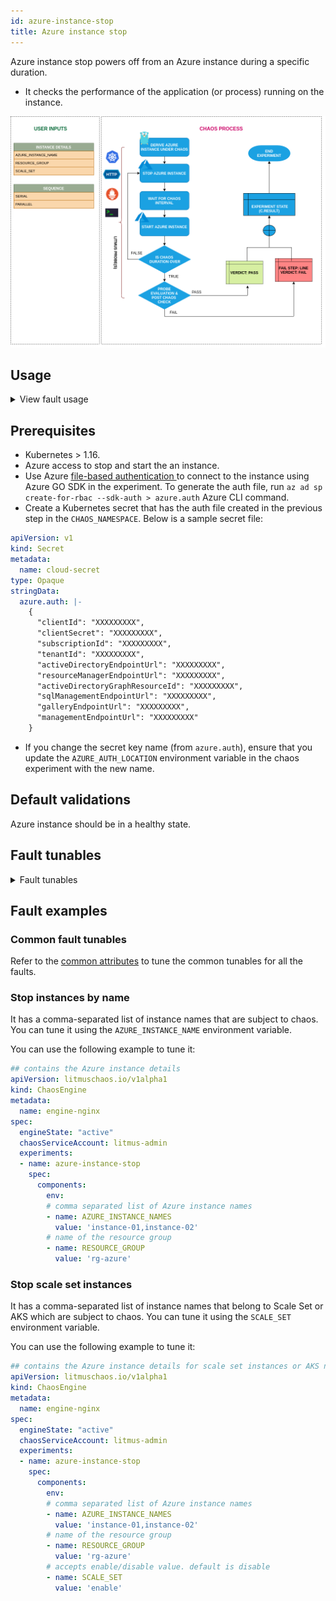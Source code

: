 ```yaml
---
id: azure-instance-stop
title: Azure instance stop
---
```

Azure instance stop powers off from an Azure instance during a specific duration.
- It checks the performance of the application (or process) running on the instance.

![Azure Instance Stop](./static/images/azure-instance-stop.png)

## Usage

<details>
<summary>View fault usage</summary>
<div>
This fault determines the resilience of an application to unexpected power offs from Azure instances. It determines how the application handles the requests and how quickly it recovers from such failures. 
</div>
</details>

## Prerequisites

- Kubernetes > 1.16.
- Azure access to stop and start the an instance. 
- Use Azure [ file-based authentication ](https://docs.microsoft.com/en-us/azure/developer/go/azure-sdk-authorization#use-file-based-authentication) to connect to the instance using Azure GO SDK in the experiment. To generate the auth file, run `az ad sp create-for-rbac --sdk-auth > azure.auth` Azure CLI command.
- Create a Kubernetes secret that has the auth file created in the previous step in the `CHAOS_NAMESPACE`. Below is a sample secret file:

```yaml
apiVersion: v1
kind: Secret
metadata:
  name: cloud-secret
type: Opaque
stringData:
  azure.auth: |-
    {
      "clientId": "XXXXXXXXX",
      "clientSecret": "XXXXXXXXX",
      "subscriptionId": "XXXXXXXXX",
      "tenantId": "XXXXXXXXX",
      "activeDirectoryEndpointUrl": "XXXXXXXXX",
      "resourceManagerEndpointUrl": "XXXXXXXXX",
      "activeDirectoryGraphResourceId": "XXXXXXXXX",
      "sqlManagementEndpointUrl": "XXXXXXXXX",
      "galleryEndpointUrl": "XXXXXXXXX",
      "managementEndpointUrl": "XXXXXXXXX"
    }
```
- If you change the secret key name (from `azure.auth`), ensure that you update the `AZURE_AUTH_LOCATION` environment variable in the chaos experiment with the new name.

## Default validations

Azure instance should be in a healthy state.

## Fault tunables
<details>
<summary>Fault tunables</summary>
    <h2>Mandatory Fields</h2>
    <table>
      <tr>
        <th> Variables </th>
        <th> Description </th>
        <th> Notes </th>
      </tr>
      <tr>
        <td> AZURE_INSTANCE_NAME </td>
        <td> Name of the target Azure instance. </td>
        <td> For AKS nodes, the instance name is from the scale set section in Azure and not the node name from AKS node pool </td>
      </tr>
      <tr>
        <td> RESOURCE_GROUP </td>
        <td> The name of the resource group for the target instance.</td>
        <td> For example, <code>TeamDevops</code>. </td>
      </tr>
    </table>
    <h2>Optional Fields</h2>
    <table>
      <tr>
        <th> Variables </th>
        <th> Description </th>
        <th> Notes </th>
      </tr>
      <tr>
        <td> SCALE_SET </td>
        <td> Whether instance is part of Scale set</td>
        <td> Accepts "enable"/"disable". Default is "disable"</td>
      </tr>
      <tr>
        <td> TOTAL_CHAOS_DURATION </td>
        <td> Duration that you specify, through which chaos is injected into the target resource (in seconds). </td>
        <td> Defaults to 30s. </td>
      </tr>
      <tr>
        <td> CHAOS_INTERVAL </td>
        <td> Time interval between two successive instance power offs.</td>
        <td> Defaults to 30s. </td>
      </tr>
      <tr>
        <td> SEQUENCE </td>
        <td> Sequence of chaos execution for multiple target instances. </td>
        <td> Defaults to parallel. Supports serial sequence as well. </td>
      </tr>
      <tr>
        <td> RAMP_TIME </td>
        <td> Period to wait before and after injecting chaos (in seconds). </td>
        <td> For example, 30s. </td>
      </tr>
    </table>
</details>

## Fault examples

### Common fault tunables

Refer to the [common attributes](../common-tunables-for-all-faults) to tune the common tunables for all the faults.

### Stop instances by name

It has a comma-separated list of instance names that are subject to chaos. You can tune it using the `AZURE_INSTANCE_NAME` environment variable.

You can use the following example to tune it:

[embedmd]:# (./static/manifests/azure-instance-stop/azure-instance.yaml yaml)
```yaml
## contains the Azure instance details
apiVersion: litmuschaos.io/v1alpha1
kind: ChaosEngine
metadata:
  name: engine-nginx
spec:
  engineState: "active"
  chaosServiceAccount: litmus-admin
  experiments:
  - name: azure-instance-stop
    spec:
      components:
        env:
        # comma separated list of Azure instance names
        - name: AZURE_INSTANCE_NAMES
          value: 'instance-01,instance-02'
        # name of the resource group
        - name: RESOURCE_GROUP
          value: 'rg-azure'
```

### Stop scale set instances

It has a comma-separated list of instance names that belong to Scale Set or AKS which are subject to chaos. You can tune it using the `SCALE_SET` environment variable.

You can use the following example to tune it:

[embedmd]:# (./static/manifests/azure-instance-stop/azure-scale-set-instance.yaml yaml)
```yaml
## contains the Azure instance details for scale set instances or AKS nodes
apiVersion: litmuschaos.io/v1alpha1
kind: ChaosEngine
metadata:
  name: engine-nginx
spec:
  engineState: "active"
  chaosServiceAccount: litmus-admin
  experiments:
  - name: azure-instance-stop
    spec:
      components:
        env:
        # comma separated list of Azure instance names
        - name: AZURE_INSTANCE_NAMES
          value: 'instance-01,instance-02'
        # name of the resource group
        - name: RESOURCE_GROUP
          value: 'rg-azure'
        # accepts enable/disable value. default is disable
        - name: SCALE_SET
          value: 'enable'
```
